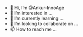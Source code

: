 - 👋 Hi, I’m @Ankur-InnoAge
- 👀 I’m interested in ...
- 🌱 I’m currently learning ...
- 💞️ I’m looking to collaborate on ...
- 📫 How to reach me ...

<!---
Ankur-InnoAge/Ankur-InnoAge is a ✨ special ✨ repository because its `README.md` (this file) appears on your GitHub profile.
You can click the Preview link to take a look at your changes.
--->
